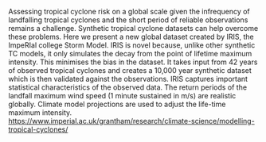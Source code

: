 Assessing tropical cyclone risk on a global scale given the infrequency of landfalling tropical cyclones and the short period of reliable observations remains a challenge. Synthetic tropical cyclone datasets can help overcome these problems. Here we present a new global dataset created by IRIS, the ImpeRIal college Storm Model. IRIS is novel because, unlike other synthetic TC models, it only simulates the decay from the point of lifetime maximum intensity. This minimises the bias in the dataset. It takes input from 42 years of observed tropical cyclones and creates a 10,000 year synthetic dataset which is then validated against the observations. IRIS captures important statistical characteristics of the observed data. The return periods of the landfall maximum wind speed (1 minute sustained in m/s) are realistic globally. Climate model projections are used to adjust the life-time maximum intensity.  
https://www.imperial.ac.uk/grantham/research/climate-science/modelling-tropical-cyclones/
